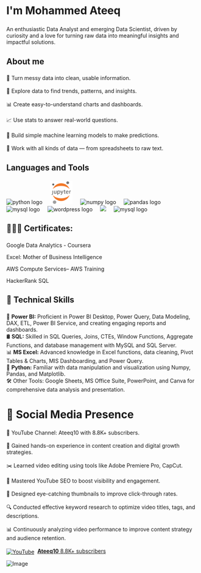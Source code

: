 <h1 align="left">I'm Mohammed Ateeq</h1>

###

<p align="left">An enthusiastic Data Analyst and emerging Data Scientist, driven by curiosity and a love for turning raw data into meaningful insights and impactful solutions.</p>
<h2 align="left">About me</h2>

###

<p align="left">🧹 Turn messy data into clean, usable information.<br><br>🔎 Explore data to find trends, patterns, and insights.<br><br>📊 Create easy-to-understand charts and dashboards.<br><br>📈 Use stats to answer real-world questions.<br><br>🤖 Build simple machine learning models to make predictions.<br><br>🧾 Work with all kinds of data — from spreadsheets to raw text.</p>

###

<h2 align="left">Languages and Tools</h2>

###

<div align="left">
  <img src="https://www.iconninja.com/files/982/335/815/logo-python-icon.svg" height="60" alt="python logo"  />
  <img width="12" />
  <img src="https://raw.githubusercontent.com/github/explore/a4691f04ff219c1c2aa02fc61fda41aa43f1459a/topics/jupyter-notebook/jupyter-notebook.png" height="60" alt="jupyter logo"  />
  <img width="12" />
  <img src="https://upload.wikimedia.org/wikipedia/commons/thumb/3/31/NumPy_logo_2020.svg/1200px-NumPy_logo_2020.svg.png" height="60" alt="numpy logo"  />
  <img width="12" />
  <img src="https://upload.wikimedia.org/wikipedia/commons/thumb/e/ed/Pandas_logo.svg/2560px-Pandas_logo.svg.png" height="60" alt="pandas logo"  />
  <img width="12" />
  <img src="https://download.logo.wine/logo/MySQL/MySQL-Logo.wine.png" height="60" alt="mysql logo"  />
  <img width="12" />
  <img src="https://cdn.jsdelivr.net/gh/devicons/devicon/icons/wordpress/wordpress-original.svg" height="60" alt="wordpress logo"  />
  <img width="12" />
  <img src="https://pragmaticworks.com/hs-fs/hubfs/social-suggested-images/Power-Bi-logo-transparent.png?width=655&height=400&name=Power-Bi-logo-transparent.png" height="45">
  <img width="12" />
  <img src="https://www.hertiecodingclub.com/learn/rstudio/install-r-studio/images/rstudio.png" height="45" alt="mysql logo"  />

</div>

###

<h2 align="left">🧑🏽‍🎓 Certificates:</h2>

###
<p align="left">Google Data Analytics - Coursera</p>
<p align="left">Excel: Mother of Business Intelligence</p>
<p align="left">AWS Compute Services– AWS Training</p>
<p align="left">HackerRank SQL</p>


###

<h2 align="left">📍 Technical Skills</h2>

###

<p align="left">📐 <b>Power BI:</b> Proficient in Power BI Desktop, Power Query, Data Modeling, DAX, ETL, Power BI Service, and creating engaging reports and dashboards.<br>🛢️ <b>SQL:</b> Skilled in SQL Queries, Joins, CTEs, Window Functions, Aggregate Functions, and database management with MySQL and SQL Server.<br>📊 <b>MS Excel:</b> Advanced knowledge in Excel functions, data cleaning, Pivot Tables & Charts, MIS Dashboarding, and Power Query.<br>🐍 <b>Python:</b> Familiar with data manipulation and visualization using Numpy, Pandas, and Matplotlib.<br>🛠️ Other Tools: Google Sheets, MS Office Suite, PowerPoint, and Canva for comprehensive data analysis and presentation.</p>

###
<h1 align="left">📱 Social Media Presence</h1>

###
<p align="left">🎥 YouTube Channel: Ateeq10 with 8.8K+ subscribers.<br><br>🧠 Gained hands-on experience in content creation and digital growth strategies.<br><br>
✂️ Learned video editing using tools like Adobe Premiere Pro, CapCut.<br><br>🧲 Mastered YouTube SEO to boost visibility and engagement.<br><br>🎨 Designed eye-catching thumbnails to improve click-through rates.<br><br>🔍 Conducted effective keyword research to optimize video titles, tags, and descriptions.<br><br>📊 Continuously analyzing video performance to improve content strategy and audience retention.<br><br> <a href="https://www.youtube.com/@Ateeq10" target="_blank">
  <img src="https://upload.wikimedia.org/wikipedia/commons/0/09/YouTube_full-color_icon_%282017%29.svg" alt="YouTube" width="24" height="24" style="vertical-align:middle; margin-right:8px;"><strong>Ateeq10</strong> 8.8K+ subscribers
</a>
</p>

![Image](https://github.com/user-attachments/assets/017d489d-515a-4737-aaff-6734fadde465)

